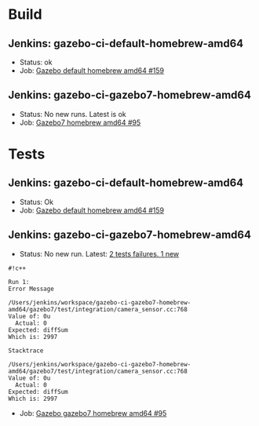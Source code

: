 # Build

## Jenkins: gazebo-ci-default-homebrew-amd64

* Status: ok
* Job: [Gazebo default homebrew amd64 #159](http://build.osrfoundation.org/view/main/view/BuildCopTests/job/gazebo-ci-default-homebrew-amd64/159/)

## Jenkins: gazebo-ci-gazebo7-homebrew-amd64

* Status: No new runs. Latest is ok
* Job: [Gazebo7 homebrew amd64 #95](http://build.osrfoundation.org/job/gazebo-ci-gazebo7-homebrew-amd64/95/)

# Tests

## Jenkins: gazebo-ci-default-homebrew-amd64

* Status: Ok
* Job: [Gazebo default homebrew amd64 #159](http://build.osrfoundation.org/view/main/view/BuildCopFail/job/gazebo-ci-default-homebrew-amd64/159/)


## Jenkins: gazebo-ci-gazebo7-homebrew-amd64

* Status: No new run. Latest: [2 tests failures. 1 new](http://build.osrfoundation.org/view/main/view/BuildCopTests/job/gazebo-ci-gazebo7-homebrew-amd64/95/testReport/)

```
#!c++

Run 1:
Error Message

/Users/jenkins/workspace/gazebo-ci-gazebo7-homebrew-amd64/gazebo7/test/integration/camera_sensor.cc:768
Value of: 0u
  Actual: 0
Expected: diffSum
Which is: 2997

Stacktrace

/Users/jenkins/workspace/gazebo-ci-gazebo7-homebrew-amd64/gazebo7/test/integration/camera_sensor.cc:768
Value of: 0u
  Actual: 0
Expected: diffSum
Which is: 2997
```

* Job: [Gazebo gazebo7 homebrew amd64 #95](http://build.osrfoundation.org/view/main/view/BuildCopTests/job/gazebo-ci-gazebo7-homebrew-amd64/95/)